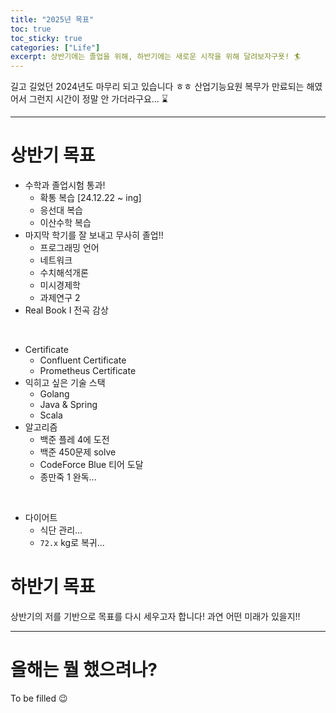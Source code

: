```yaml
---
title: "2025년 목표"
toc: true
toc_sticky: true
categories: ["Life"]
excerpt: 상반기에는 졸업을 위해, 하반기에는 새로운 시작을 위해 달려보자구욧! 🏄
---
```


길고 길었던 2024년도 마무리 되고 있습니다 ㅎㅎ 산업기능요원 복무가 만료되는 해였어서 그런지 시간이 정말 안 가더라구요... ⌛️

<hr/>

# 상반기 목표

- 수학과 졸업시험 통과!
  - 확통 복습 [24.12.22 ~ ing]
  - 응선대 복습
  - 이산수학 복습
- 마지막 학기를 잘 보내고 무사히 졸업!!
  - 프로그래밍 언어
  - 네트워크
  - 수치해석개론
  - 미시경제학
  - 과제연구 2
- Real Book I 전곡 감상

<br/>

- Certificate
  - Confluent Certificate
  - Prometheus Certificate
- 익히고 싶은 기술 스택
  - Golang
  - Java & Spring
  - Scala
- 알고리즘
  - 백준 플레 4에 도전
  - 백준 450문제 solve
  - CodeForce Blue 티어 도달
  - 종만죽 1 완독...

<br/>

- 다이어트
  - 식단 관리...
  - `72.x` kg로 복귀...


# 하반기 목표

상반기의 저를 기반으로 목표를 다시 세우고자 합니다! 과연 어떤 미래가 있을지!!

<hr/>

# 올해는 뭘 했으려나?

To be filled 😉
